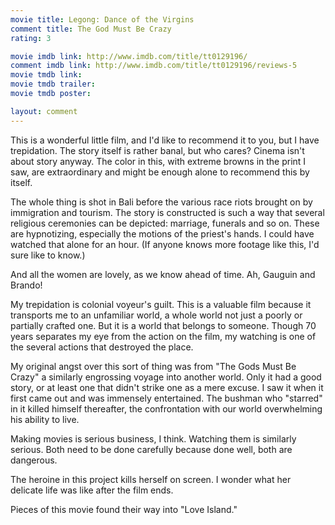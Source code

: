 ```yaml
---
movie title: Legong: Dance of the Virgins
comment title: The God Must Be Crazy
rating: 3

movie imdb link: http://www.imdb.com/title/tt0129196/
comment imdb link: http://www.imdb.com/title/tt0129196/reviews-5
movie tmdb link: 
movie tmdb trailer: 
movie tmdb poster: 

layout: comment
---
```


This is a wonderful little film, and I'd like to recommend it to you, but I have trepidation. The story itself is rather banal, but who cares? Cinema isn't about story anyway. The color in this, with extreme browns in the print I saw, are extraordinary and might be enough alone to recommend this by itself.

The whole thing is shot in Bali before the various race riots brought on by immigration and tourism. The story is constructed is such a way that several religious ceremonies can be depicted: marriage, funerals and so on. These are hypnotizing, especially the motions of the priest's hands. I could have watched that alone for an hour. (If anyone knows more footage like this, I'd sure like to know.)

And all the women are lovely, as we know ahead of time. Ah, Gauguin and Brando!

My trepidation is colonial voyeur's guilt. This is a valuable film because it transports me to an unfamiliar world, a whole world not just a poorly or partially crafted one. But it is a world that belongs to someone. Though 70 years separates my eye from the action on the film, my watching is one of the several actions that destroyed the place.

My original angst over this sort of thing was from "The Gods Must Be Crazy" a similarly engrossing voyage into another world. Only it had a good story, or at least one that didn't strike one as a mere excuse. I saw it when it first came out and was immensely entertained. The bushman who "starred" in it killed himself thereafter, the confrontation with our world overwhelming his ability to live.

Making movies is serious business, I think. Watching them is similarly serious. Both need to be done carefully because done well, both are dangerous.

The heroine in this project kills herself on screen. I wonder what her delicate life was like after the film ends. 

Pieces of this movie found their way into "Love Island."
